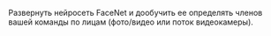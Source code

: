 Развернуть нейросеть FaceNet и дообучить ее определять членов вашей команды по лицам (фото/видео или поток видеокамеры).
